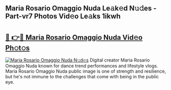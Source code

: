 ## Maria Rosario Omaggio Nuda Le𝚊k𝚎d N𝚞𝚍es - Part-vr7 Photos Vid𝚎o Le𝚊ks 1ikwh

# <h2><a href="http://fbcry4.evod.top/?m=Maria+Rosario+Omaggio+Nuda">🔗 👉🔴 Maria Rosario Omaggio Nuda Vid𝚎o Ph𝚘t𝚘s</a></h2>

[![Maria Rosario Omaggio Nuda N𝚞d𝚎s](https://i.imgur.com/8V9OHl7.gif)](http://fbcry4.evod.top/?m=Maria+Rosario+Omaggio+Nuda)
Digital creator Maria Rosario Omaggio Nuda known for dance trend performances and lifestyle vlogs. Maria Rosario Omaggio Nuda public image is one of strength and resilience, but he's not immune to the challenges that come with being in the public eye. 
